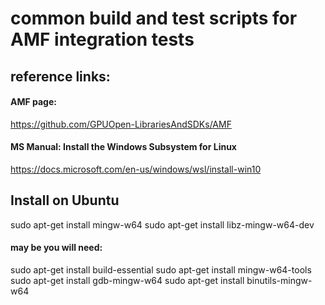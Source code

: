 # common build and test scripts for AMF integration tests

## reference links:

#### AMF page:
https://github.com/GPUOpen-LibrariesAndSDKs/AMF

#### MS Manual: Install the Windows Subsystem for Linux
https://docs.microsoft.com/en-us/windows/wsl/install-win10

## Install on Ubuntu
sudo apt-get install mingw-w64
sudo apt-get install libz-mingw-w64-dev

#### may be you will need:
sudo apt-get install build-essential
sudo apt-get install mingw-w64-tools
sudo apt-get install gdb-mingw-w64
sudo apt-get install binutils-mingw-w64

